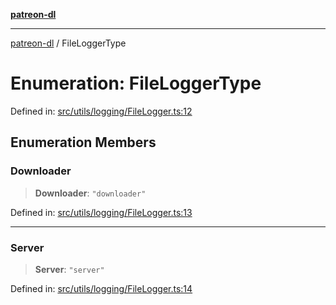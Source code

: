 [**patreon-dl**](../README.md)

***

[patreon-dl](../README.md) / FileLoggerType

# Enumeration: FileLoggerType

Defined in: [src/utils/logging/FileLogger.ts:12](https://github.com/patrickkfkan/patreon-dl/blob/4add035452a0337eb07608bde52caecf1dcf43e7/src/utils/logging/FileLogger.ts#L12)

## Enumeration Members

### Downloader

> **Downloader**: `"downloader"`

Defined in: [src/utils/logging/FileLogger.ts:13](https://github.com/patrickkfkan/patreon-dl/blob/4add035452a0337eb07608bde52caecf1dcf43e7/src/utils/logging/FileLogger.ts#L13)

***

### Server

> **Server**: `"server"`

Defined in: [src/utils/logging/FileLogger.ts:14](https://github.com/patrickkfkan/patreon-dl/blob/4add035452a0337eb07608bde52caecf1dcf43e7/src/utils/logging/FileLogger.ts#L14)
